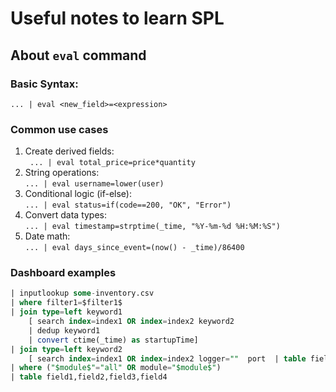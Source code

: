 # Useful notes to learn SPL
## About `eval` command
### Basic Syntax:
`... | eval <new_field>=<expression>`

### Common use cases
1. Create derived fields:  
` ... | eval total_price=price*quantity`
2. String operations:  
`... | eval username=lower(user)`
3. Conditional logic (if-else):  
`... | eval status=if(code==200, "OK", "Error")`
4. Convert data types:  
`... | eval timestamp=strptime(_time, "%Y-%m-%d %H:%M:%S")`
5. Date math:  
`... | eval days_since_event=(now() - _time)/86400`

### Dashboard examples  
```sql
| inputlookup some-inventory.csv 
| where filter1=$filter1$ 
| join type=left keyword1 
    [ search index=index1 OR index=index2 keyword2 
    | dedup keyword1 
    | convert ctime(_time) as startupTime] 
| join type=left keyword2
    [ search index=index1 OR index=index2 logger=""  port  | table field1,field2,field3,field4
| where ("$module$"="all" OR module="$module$")
| table field1,field2,field3,field4
```